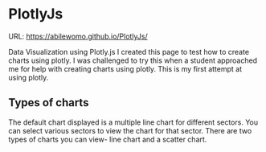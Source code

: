 # PlotlyJs
URL: https://abilewomo.github.io/PlotlyJs/

Data Visualization using Plotly.js 
I created this page to test how to create charts using plotly. I was challenged to try this when a student approached me for help with creating charts using plotly. This is my first attempt at using plotly.
## Types of charts
The default chart displayed is a multiple line chart for different sectors. You can select various sectors to view the chart for that sector. There are two types of charts you can view- line chart and a scatter chart.
